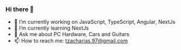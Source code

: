 ### Hi there 👋

- 🔭 I’m currently working on JavaScript, TypeScript, Angular, NextJs
- 🌱 I’m currently learning NextJs
- 💬 Ask me about PC Hardware, Cars and Guitars
- 📫 How to reach me: tzacharias.97@gmail.com
<!--
**TarunZach/TarunZach** is a ✨ _special_ ✨ repository because its `README.md` (this file) appears on your GitHub profile.

Here are some ideas to get you started:

- 🔭 I’m currently working on ...
- 🌱 I’m currently learning ...
- 👯 I’m looking to collaborate on ...
- 🤔 I’m looking for help with ...
- 💬 Ask me about ...
- 📫 How to reach me: ...
- 😄 Pronouns: ...
- ⚡ Fun fact: ...
-->
